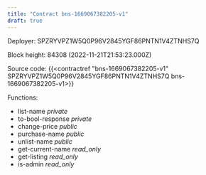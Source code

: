 ```yaml
---
title: "Contract bns-1669067382205-v1"
draft: true
---
```

Deployer: SPZRYVPZ1W5Q0P96V2845YGF86PNTN1V4ZTNHS7Q


 



Block height: 84308 (2022-11-21T21:53:23.000Z)

Source code: {{<contractref "bns-1669067382205-v1" SPZRYVPZ1W5Q0P96V2845YGF86PNTN1V4ZTNHS7Q bns-1669067382205-v1>}}

Functions:

* list-name _private_
* to-bool-response _private_
* change-price _public_
* purchase-name _public_
* unlist-name _public_
* get-current-name _read_only_
* get-listing _read_only_
* is-admin _read_only_
